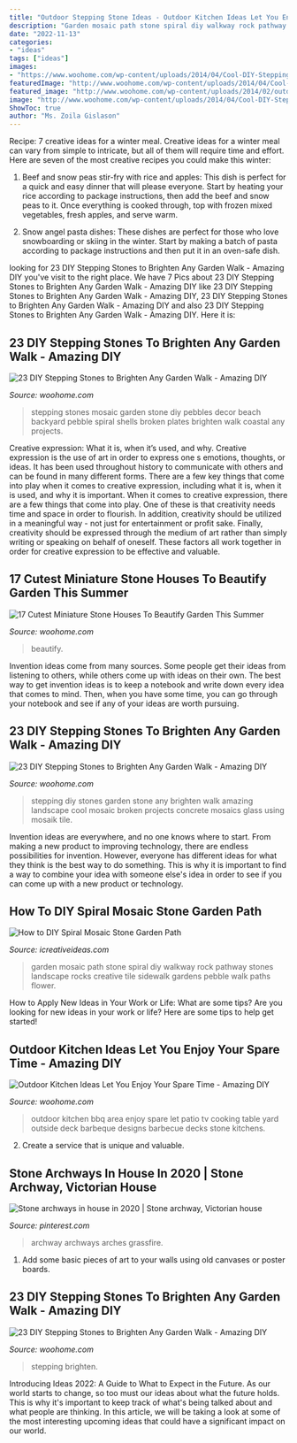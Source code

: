 ```yaml
---
title: "Outdoor Stepping Stone Ideas - Outdoor Kitchen Ideas Let You Enjoy Your Spare Time"
description: "Garden mosaic path stone spiral diy walkway rock pathway stones landscape rocks creative tile sidewalk gardens pebble walk paths flower"
date: "2022-11-13"
categories:
- "ideas"
tags: ["ideas"]
images:
- "https://www.woohome.com/wp-content/uploads/2014/04/Cool-DIY-Stepping-Stone-5.jpg"
featuredImage: "http://www.woohome.com/wp-content/uploads/2014/04/Cool-DIY-Stepping-Stone-9.jpg"
featured_image: "http://www.woohome.com/wp-content/uploads/2014/02/outdoor-kitchen-15.jpg"
image: "http://www.woohome.com/wp-content/uploads/2014/04/Cool-DIY-Stepping-Stone-11.jpg"
ShowToc: true
author: "Ms. Zoila Gislason"
---
```



Recipe: 7 creative ideas for a winter meal.
Creative ideas for a winter meal can vary from simple to intricate, but all of them will require time and effort. Here are seven of the most creative recipes you could make this winter: 
1. Beef and snow peas stir-fry with rice and apples: This dish is perfect for a quick and easy dinner that will please everyone. Start by heating your rice according to package instructions, then add the beef and snow peas to it. Once everything is cooked through, top with frozen mixed vegetables, fresh apples, and serve warm. 

2. Snow angel pasta dishes: These dishes are perfect for those who love snowboarding or skiing in the winter. Start by making a batch of pasta according to package instructions and then put it in an oven-safe dish.

	

		
looking for 23 DIY Stepping Stones to Brighten Any Garden Walk - Amazing DIY you've visit to the right place. We have 7 Pics about 23 DIY Stepping Stones to Brighten Any Garden Walk - Amazing DIY like 23 DIY Stepping Stones to Brighten Any Garden Walk - Amazing DIY, 23 DIY Stepping Stones to Brighten Any Garden Walk - Amazing DIY and also 23 DIY Stepping Stones to Brighten Any Garden Walk - Amazing DIY. Here it is:
		
    
## 23 DIY Stepping Stones To Brighten Any Garden Walk - Amazing DIY

<img loading=lazy src="http://www.woohome.com/wp-content/uploads/2014/04/Cool-DIY-Stepping-Stone-11.jpg" onerror="this.onerror=null;this.src='https://tse2.mm.bing.net/th?id=OIP.lGS3hZRskGHR-Td4tzzSDwHaHa&amp;pid=15.1';" alt="23 DIY Stepping Stones to Brighten Any Garden Walk - Amazing DIY">

_Source: woohome.com_

>stepping stones mosaic garden stone diy pebbles decor beach backyard pebble spiral shells broken plates brighten walk coastal any projects. 

	

Creative expression: What it is, when it’s used, and why.
Creative expression is the use of art in order to express one s emotions, thoughts, or ideas. It has been used throughout history to communicate with others and can be found in many different forms. There are a few key things that come into play when it comes to creative expression, including what it is, when it is used, and why it is important.
When it comes to creative expression, there are a few things that come into play. One of these is that creativity needs time and space in order to flourish. In addition, creativity should be utilized in a meaningful way - not just for entertainment or profit sake. Finally, creativity should be expressed through the medium of art rather than simply writing or speaking on behalf of oneself. These factors all work together in order for creative expression to be effective and valuable.

    
## 17 Cutest Miniature Stone Houses To Beautify Garden This Summer

<img loading=lazy src="https://www.woohome.com/wp-content/uploads/2016/04/Mini-Garden-Stone-Houses-14.jpg" onerror="this.onerror=null;this.src='https://tse2.mm.bing.net/th?id=OIP.72xwhkgRbYT-wmVNzaIXkwHaJ4&amp;pid=15.1';" alt="17 Cutest Miniature Stone Houses To Beautify Garden This Summer">

_Source: woohome.com_

>beautify. 

	

Invention ideas come from many sources. Some people get their ideas from listening to others, while others come up with ideas on their own. The best way to get invention ideas is to keep a notebook and write down every idea that comes to mind. Then, when you have some time, you can go through your notebook and see if any of your ideas are worth pursuing.

    
## 23 DIY Stepping Stones To Brighten Any Garden Walk - Amazing DIY

<img loading=lazy src="http://www.woohome.com/wp-content/uploads/2014/04/Cool-DIY-Stepping-Stone-9.jpg" onerror="this.onerror=null;this.src='https://tse1.mm.bing.net/th?id=OIP.RkttfKGl8jUnCFJRd3tGEAHaKK&amp;pid=15.1';" alt="23 DIY Stepping Stones to Brighten Any Garden Walk - Amazing DIY">

_Source: woohome.com_

>stepping diy stones garden stone any brighten walk amazing landscape cool mosaic broken projects concrete mosaics glass using mosaik tile. 

	

Invention ideas are everywhere, and no one knows where to start. From making a new product to improving technology, there are endless possibilities for invention. However, everyone has different ideas for what they think is the best way to do something. This is why it is important to find a way to combine your idea with someone else's idea in order to see if you can come up with a new product or technology.

    
## How To DIY Spiral Mosaic Stone Garden Path

<img loading=lazy src="http://www.icreativeideas.com/wp-content/uploads/2014/07/How-to-DIY-Spiral-Mosaic-Stone-Garden-Path-5.jpg" onerror="this.onerror=null;this.src='https://tse2.mm.bing.net/th?id=OIP.23NJtN4tnqlXsGrZAth7_wHaLK&amp;pid=15.1';" alt="How to DIY Spiral Mosaic Stone Garden Path">

_Source: icreativeideas.com_

>garden mosaic path stone spiral diy walkway rock pathway stones landscape rocks creative tile sidewalk gardens pebble walk paths flower. 

	

How to Apply New Ideas in Your Work or Life: What are some tips?
Are you looking for new ideas in your work or life? Here are some tips to help get started!

    
## Outdoor Kitchen Ideas Let You Enjoy Your Spare Time - Amazing DIY

<img loading=lazy src="http://www.woohome.com/wp-content/uploads/2014/02/outdoor-kitchen-15.jpg" onerror="this.onerror=null;this.src='https://tse2.mm.bing.net/th?id=OIP.aBX0IHzMpmdlZpbli8pgXgHaJ4&amp;pid=15.1';" alt="Outdoor Kitchen Ideas Let You Enjoy Your Spare Time - Amazing DIY">

_Source: woohome.com_

>outdoor kitchen bbq area enjoy spare let patio tv cooking table yard outside deck barbeque designs barbecue decks stone kitchens. 

	

2. Create a service that is unique and valuable.

    
## Stone Archways In House In 2020 | Stone Archway, Victorian House

<img loading=lazy src="https://i.pinimg.com/736x/b7/22/b2/b722b29a54490c816722eadcf37f4e0c.jpg" onerror="this.onerror=null;this.src='https://tse4.mm.bing.net/th?id=OIP.z_MVs6WAngT5RBs_wPryvwAAAA&amp;pid=15.1';" alt="Stone archways in house in 2020 | Stone archway, Victorian house">

_Source: pinterest.com_

>archway archways arches grassfire. 

	

1) Add some basic pieces of art to your walls using old canvases or poster boards.

    
## 23 DIY Stepping Stones To Brighten Any Garden Walk - Amazing DIY

<img loading=lazy src="https://www.woohome.com/wp-content/uploads/2014/04/Cool-DIY-Stepping-Stone-5.jpg" onerror="this.onerror=null;this.src='https://tse3.mm.bing.net/th?id=OIP.jPlHc5NQCoe-1VxL-gAQcwHaLH&amp;pid=15.1';" alt="23 DIY Stepping Stones to Brighten Any Garden Walk - Amazing DIY">

_Source: woohome.com_

>stepping brighten. 

	

Introducing Ideas 2022: A Guide to What to Expect in the Future. As our world starts to change, so too must our ideas about what the future holds. This is why it's important to keep track of what's being talked about and what people are thinking. In this article, we will be taking a look at some of the most interesting upcoming ideas that could have a significant impact on our world.

